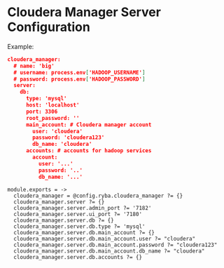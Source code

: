 
# Cloudera Manager Server Configuration

Example:

```json
cloudera_manager:
  # name: 'big'
  # username: process.env['HADOOP_USERNAME']
  # password: process.env['HADOOP_PASSWORD']
  server:
    db:
      type: 'mysql'
      host: 'localhost'
      port: 3306
      root_password: ''
      main_account: # Cloudera manager account
        user: 'cloudera'
        password: 'cloudera123'
        db_name: 'cloudera'
      accounts: # accounts for hadoop services
        account:
          user: '...'
          password: '..'
          db_name: '...'
```


    module.exports = ->
      cloudera_manager = @config.ryba.cloudera_manager ?= {}
      cloudera_manager.server ?= {}
      cloudera_manager.server.admin_port ?= '7182'
      cloudera_manager.server.ui_port ?= '7180'
      cloudera_manager.server.db ?= {}
      cloudera_manager.server.db.type ?= 'mysql'
      cloudera_manager.server.db.main_account ?= {}
      cloudera_manager.server.db.main_account.user ?= "cloudera"
      cloudera_manager.server.db.main_account.password ?= "cloudera123"
      cloudera_manager.server.db.main_account.db_name ?= "cloudera"
      cloudera_manager.server.db.accounts ?= {}
